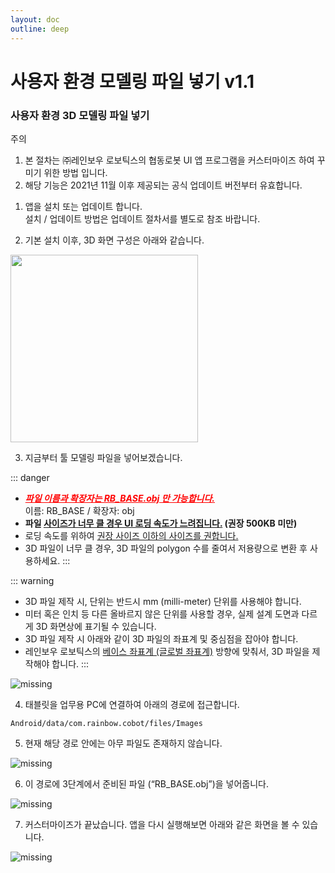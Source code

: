 ```yaml
---
layout: doc
outline: deep
---
```


# 사용자 환경 모델링 파일 넣기 v1.1

### 사용자 환경 3D 모델링 파일 넣기

<div class="warning custom-block">
  <p class="custom-block-title">주의</p>
  <ol>
    <li>
      본 절차는 ㈜레인보우 로보틱스의 협동로봇 UI 앱 프로그램을 커스터마이즈 하여 꾸미기 위한 방법 입니다.
    </li>
    <li>
      해당 기능은 2021년 11월 이후 제공되는 공식 업데이트 버전부터 유효합니다.
    </li>
  </ol>
</div>

1. 앱을 설치 또는 업데이트 합니다.<br>
   설치 / 업데이트 방법은 업데이트 절차서를 별도로 참조 바랍니다.

2. 기본 설치 이후, 3D 화면 구성은 아래와 같습니다.

<img src="/technical_docs/common/user_base_modeling/2.png" width="300" />
<br>

3. 지금부터 툴 모델링 파일을 넣어보겠습니다.

::: danger

- **_<span style="color:red;"><u>파일 이름과 확장자는 RB_BASE.obj 만 가능합니다.</u></span>_**<br>
  이름: RB_BASE / 확장자: obj
- **파일 <u>사이즈가 너무 클 경우 UI 로딩 속도가 느려집니다.</u> (권장 500KB 미만)**
- 로딩 속도를 위하여 <u>권장 사이즈 이하의 사이즈를 권합니다.</u>
- 3D 파일이 너무 클 경우, 3D 파일의 polygon 수를 줄여서 저용량으로 변환 후 사용하세요.
  :::

::: warning

- 3D 파일 제작 시, 단위는 반드시 mm (milli-meter) 단위를 사용해야 합니다.
- 미터 혹은 인치 등 다른 올바르지 않은 단위를 사용할 경우, 실제 설계 도면과 다르게 3D 화면상에 표기될 수 있습니다.
- 3D 파일 제작 시 아래와 같이 3D 파일의 좌표계 및 중심점을 잡아야 합니다.
- 레인보우 로보틱스의 <u>베이스 좌표계 (글로벌 좌표계)</u> 방향에 맞춰서, 3D 파일을 제작해야 합니다.
  :::

![missing](/technical_docs/common/user_base_modeling/3.png)

4. 태블릿을 업무용 PC에 연결하여 아래의 경로에 접근합니다.

```
Android/data/com.rainbow.cobot/files/Images
```

5. 현재 해당 경로 안에는 아무 파일도 존재하지 않습니다.

![missing](/technical_docs/common/user_base_modeling/5.png)

6. 이 경로에 3단계에서 준비된 파일 (“RB_BASE.obj”)을 넣어줍니다.

![missing](/technical_docs/common/user_base_modeling/6.png)

7. 커스터마이즈가 끝났습니다. 앱을 다시 실행해보면 아래와 같은 화면을 볼 수 있습니다.

![missing](/technical_docs/common/user_base_modeling/7.png)
